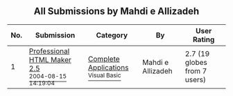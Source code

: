 ﻿<div align="center">

## All Submissions by Mahdi e Allizadeh

</div>

No.  | Submission | Category | By   | User Rating
---- | ---------- | -------- | ---- | -----------
1 | [Professional HTML Maker 2\.5<br /><sup>2004-08-15 14:19:04</sup>](https://github.com/Planet-Source-Code/mahdi-e-allizadeh-professional-html-maker-2-5__1-57440) | [Complete Applications<br /><sup>Visual Basic</sup>](../ByCategory/complete-applications__1-27.md) | Mahdi e Allizadeh | 2.7 (19 globes from 7 users)
